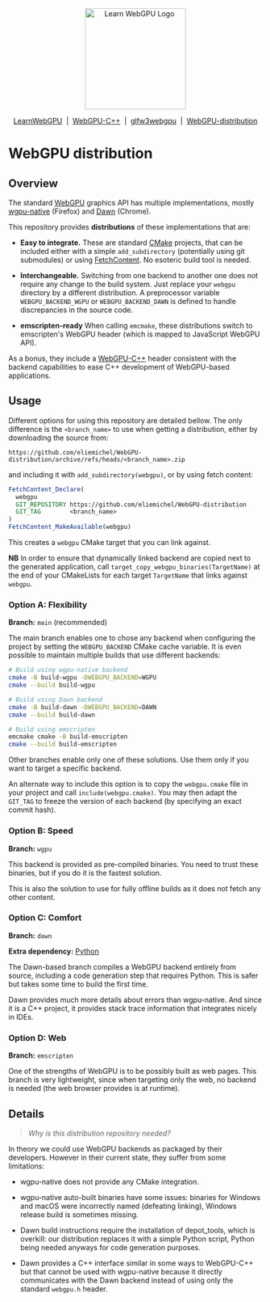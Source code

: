 <div align="center">
  <picture>
    <source media="(prefers-color-scheme: dark)" srcset="https://raw.githubusercontent.com/eliemichel/LearnWebGPU/main/images/webgpu-dark.svg">
    <source media="(prefers-color-scheme: light)" srcset="https://raw.githubusercontent.com/eliemichel/LearnWebGPU/main/images/webgpu-light.svg">
    <img alt="Learn WebGPU Logo" src="images/webgpu-dark.svg" width="200">
  </picture>

  <a href="https://github.com/eliemichel/LearnWebGPU">LearnWebGPU</a> &nbsp;|&nbsp; <a href="https://github.com/eliemichel/WebGPU-Cpp">WebGPU-C++</a> &nbsp;|&nbsp; <a href="https://github.com/eliemichel/glfw3webgpu">glfw3webgpu</a> &nbsp;|&nbsp; <a href="https://github.com/eliemichel/WebGPU-distribution">WebGPU-distribution</a>
</div>

WebGPU distribution
===================

Overview
--------

The standard [WebGPU](https://www.w3.org/TR/webgpu) graphics API has multiple implementations, mostly [wgpu-native](https://github.com/gfx-rs/wgpu-native) (Firefox) and [Dawn](https://dawn.googlesource.com/dawn) (Chrome).

This repository provides **distributions** of these implementations that are:

 - **Easy to integrate.** These are standard [CMake](https://cmake.org) projects, that can be included either with a simple `add_subdirectory` (potentially using git submodules) or using [FetchContent](https://cmake.org/cmake/help/latest/module/FetchContent.html). No esoteric build tool is needed.

 - **Interchangeable.** Switching from one backend to another one does not require any change to the build system. Just replace your `webgpu` directory by a different distribution. A preprocessor variable `WEBGPU_BACKEND_WGPU` or `WEBGPU_BACKEND_DAWN` is defined to handle discrepancies in the source code.

 - **emscripten-ready** When calling `emcmake`, these distributions switch to emscripten's WebGPU header (which is mapped to JavaScript WebGPU API).

As a bonus, they include a [WebGPU-C++](https://github.com/eliemichel/WebGPU-Cpp) header consistent with the backend capabilities to ease C++ development of WebGPU-based applications.

Usage
-----

Different options for using this repository are detailed bellow. The only difference is the `<branch_name>` to use when getting a distribution, either by downloading the source from:

```
https://github.com/eliemichel/WebGPU-distribution/archive/refs/heads/<branch_name>.zip
```

and including it with `add_subdirectory(webgpu)`, or by using fetch content:

```CMake
FetchContent_Declare(
  webgpu
  GIT_REPOSITORY https://github.com/eliemichel/WebGPU-distribution
  GIT_TAG        <branch_name>
)
FetchContent_MakeAvailable(webgpu)
```

This creates a `webgpu` CMake target that you can link against.

**NB** In order to ensure that dynamically linked backend are copied next to the generated application, call `target_copy_webgpu_binaries(TargetName)` at the end of your CMakeLists for each target `TargetName` that links against `webgpu`.

### Option A: Flexibility

**Branch:** `main` (recommended)

The main branch enables one to chose any backend when configuring the project by setting the `WEBGPU_BACKEND` CMake cache variable. It is even possible to maintain multiple builds that use different backends:

```bash
# Build using wgpu-native backend
cmake -B build-wgpu -DWEBGPU_BACKEND=WGPU
cmake --build build-wgpu

# Build using Dawn backend
cmake -B build-dawn -DWEBGPU_BACKEND=DAWN
cmake --build build-dawn

# Build using emscripten
emcmake cmake -B build-emscripten
cmake --build build-emscripten
```

Other branches enable only one of these solutions. Use them only if you want to target a specific backend.

An alternate way to include this option is to copy the `webgpu.cmake` file in your project and call `include(webgpu.cmake)`. You may then adapt the `GIT_TAG` to freeze the version of each backend (by specifying an exact commit hash).

### Option B: Speed

**Branch:** `wgpu`

This backend is provided as pre-compiled binaries. You need to trust these binaries, but if you do it is the fastest solution.

This is also the solution to use for fully offline builds as it does not fetch any other content.

### Option C: Comfort

**Branch:** `dawn`

**Extra dependency:** [Python](https://www.python.org)

The Dawn-based branch compiles a WebGPU backend entirely from source, including a code generation step that requires Python. This is safer but takes some time to build the first time.

Dawn provides much more details about errors than wgpu-native. And since it is a C++ project, it provides stack trace information that integrates nicely in IDEs.

### Option D: Web

**Branch:** `emscripten`

One of the strengths of WebGPU is to be possibly built as web pages. This branch is very lightweight, since when targeting only the web, no backend is needed (the web browser provides is at runtime).

Details
-------

> *Why is this distribution repository needed?*

In theory we could use WebGPU backends as packaged by their developers. However in their current state, they suffer from some limitations:

 - wgpu-native does not provide any CMake integration.

 - wgpu-native auto-built binaries have some issues: binaries for Windows and macOS were incorrectly named (defeating linking), Windows release build is sometimes missing.

 - Dawn build instructions require the installation of depot_tools, which is overkill: our distribution replaces it with a simple Python script, Python being needed anyways for code generation purposes.

 - Dawn provides a C++ interface similar in some ways to WebGPU-C++ but that cannot be used with wgpu-native because it directly communicates with the Dawn backend instead of using only the standard `webgpu.h` header.

